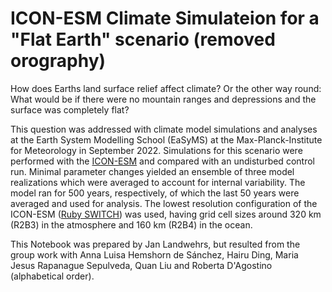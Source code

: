 # ICON-ESM Climate Simulateion for a "Flat Earth" scenario (removed orography)

How does Earths land surface relief affect climate? Or the other way round: What would be if there were no mountain ranges and depressions and the surface was completely flat?

This question was addressed with climate model simulations and analyses at the Earth System Modelling School (EaSyMS) at the Max-Planck-Institute for Meteorology in September 2022. Simulations for this scenario were performed with the [ICON-ESM](https://mpimet.mpg.de/en/science/models/icon-esm) and compared with an undisturbed control run. Minimal parameter changes yielded an ensemble of three model realizations which were averaged to account for internal variability. The model ran for 500 years, respectively, of which the last 50 years were averaged and used for analysis. The lowest resolution configuration of the ICON-ESM ([Ruby SWITCH](https://mpimet.mpg.de/en/science/modeling-with-icon/icon-configurations/icon-ruby-icon-esm)) was used, having grid cell sizes around 320 km (R2B3) in the atmosphere and 160 km (R2B4) in the ocean.

This Notebook was prepared by Jan Landwehrs, but resulted from the group work with Anna Luisa Hemshorn de Sánchez, Hairu Ding, Maria Jesus Rapanague Sepulveda, Quan Liu and Roberta D'Agostino (alphabetical order).
